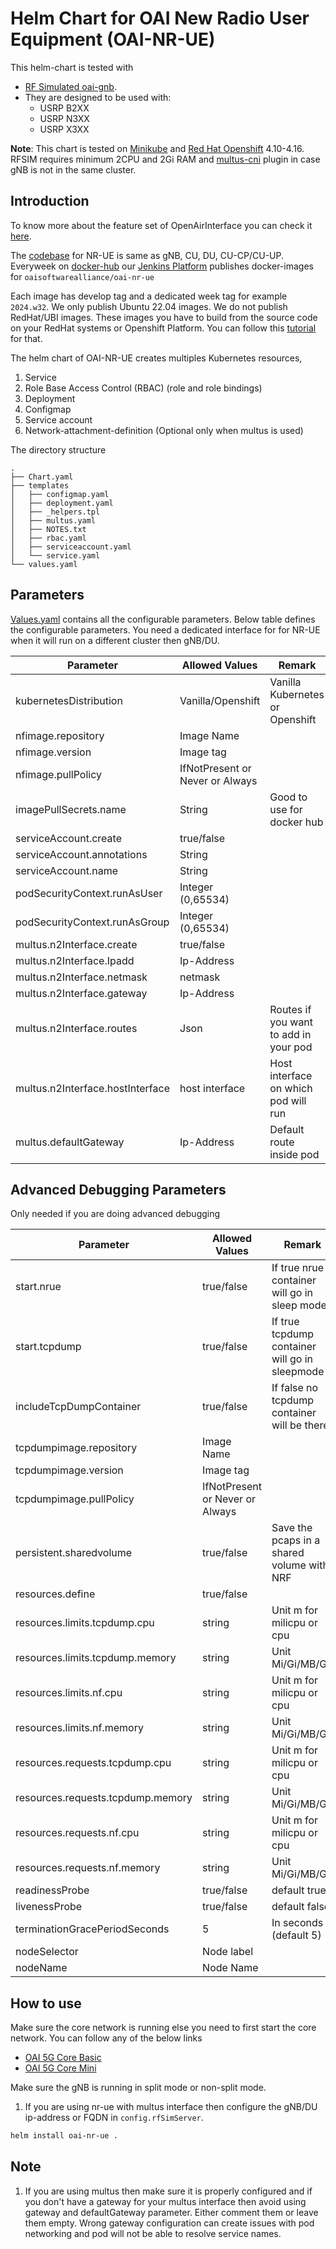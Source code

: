 # Helm Chart for OAI New Radio User Equipment (OAI-NR-UE)

This helm-chart is tested with 
- [RF Simulated oai-gnb](https://gitlab.eurecom.fr/oai/openairinterface5g/-/blob/develop/radio/rfsimulator/README.md). 
- They are designed to be used with:
  - USRP B2XX
  - USRP N3XX
  - USRP X3XX

**Note**: This chart is tested on [Minikube](https://minikube.sigs.k8s.io/docs/) and [Red Hat Openshift](https://www.redhat.com/fr/technologies/cloud-computing/openshift) 4.10-4.16. RFSIM requires minimum 2CPU and 2Gi RAM and [multus-cni](https://github.com/k8snetworkplumbingwg/multus-cni) plugin in case gNB is not in the same cluster. 
 
## Introduction

To know more about the feature set of OpenAirInterface you can check it [here](https://gitlab.eurecom.fr/oai/openairinterface5g/-/blob/develop/doc/FEATURE_SET.md#openairinterface-5g-nr-feature-set). 

The [codebase](https://gitlab.eurecom.fr/oai/openairinterface5g/-/tree/develop) for NR-UE is same as gNB, CU, DU, CU-CP/CU-UP. Everyweek on [docker-hub](https://hub.docker.com/r/oaisoftwarealliance/oai-gnb) our [Jenkins Platform](https://jenkins-oai.eurecom.fr/view/RAN/) publishes docker-images for `oaisoftwarealliance/oai-nr-ue` 

Each image has develop tag and a dedicated week tag for example `2024.w32`. We only publish Ubuntu 22.04 images. We do not publish RedHat/UBI images. These images you have to build from the source code on your RedHat systems or Openshift Platform. You can follow this [tutorial](../../../openshift/README.md) for that.

The helm chart of OAI-NR-UE creates multiples Kubernetes resources,

1. Service
2. Role Base Access Control (RBAC) (role and role bindings)
3. Deployment
4. Configmap
5. Service account
6. Network-attachment-definition (Optional only when multus is used)

The directory structure

```
.
├── Chart.yaml
├── templates
│   ├── configmap.yaml
│   ├── deployment.yaml
│   ├── _helpers.tpl
│   ├── multus.yaml
│   ├── NOTES.txt
│   ├── rbac.yaml
│   ├── serviceaccount.yaml
│   └── service.yaml
└── values.yaml
```

## Parameters

[Values.yaml](./values.yaml) contains all the configurable parameters. Below table defines the configurable parameters. You need a dedicated interface for for NR-UE when it will run on a different cluster then gNB/DU.


|Parameter                       |Allowed Values                 |Remark                               |
|--------------------------------|-------------------------------|-------------------------------------|
|kubernetesDistribution                  |Vanilla/Openshift              |Vanilla Kubernetes or Openshift      |
|nfimage.repository              |Image Name                     |                                     |
|nfimage.version                 |Image tag                      |                                     |
|nfimage.pullPolicy              |IfNotPresent or Never or Always|                                     |
|imagePullSecrets.name           |String                         |Good to use for docker hub           |
|serviceAccount.create           |true/false                     |                                     |
|serviceAccount.annotations      |String                         |                                     |
|serviceAccount.name             |String                         |                                     |
|podSecurityContext.runAsUser    |Integer (0,65534)              |                                     |
|podSecurityContext.runAsGroup   |Integer (0,65534)              |                                     |
|multus.n2Interface.create       |true/false                     |                                     |
|multus.n2Interface.Ipadd        |Ip-Address                     |                                     |
|multus.n2Interface.netmask      |netmask                        |                                     |
|multus.n2Interface.gateway      |Ip-Address                     |                                     |
|multus.n2Interface.routes       |Json                           |Routes if you want to add in your pod|
|multus.n2Interface.hostInterface|host interface                 |Host interface on which pod will run |
|multus.defaultGateway           |Ip-Address                     |Default route inside pod             |


## Advanced Debugging Parameters

Only needed if you are doing advanced debugging

|Parameter                        |Allowed Values                 |Remark                                        |
|---------------------------------|-------------------------------|----------------------------------------------|
|start.nrue                      |true/false                     |If true nrue container will go in sleep mode   |
|start.tcpdump                    |true/false                     |If true tcpdump container will go in sleepmode|
|includeTcpDumpContainer          |true/false                     |If false no tcpdump container will be there   |
|tcpdumpimage.repository          |Image Name                     |                                              |
|tcpdumpimage.version             |Image tag                      |                                              |
|tcpdumpimage.pullPolicy          |IfNotPresent or Never or Always|                                              |
|persistent.sharedvolume          |true/false                     |Save the pcaps in a shared volume with NRF    |
|resources.define                 |true/false                     |                                              |
|resources.limits.tcpdump.cpu     |string                         |Unit m for milicpu or cpu                     |
|resources.limits.tcpdump.memory  |string                         |Unit Mi/Gi/MB/GB                              |
|resources.limits.nf.cpu          |string                         |Unit m for milicpu or cpu                     |
|resources.limits.nf.memory       |string                         |Unit Mi/Gi/MB/GB                              |
|resources.requests.tcpdump.cpu   |string                         |Unit m for milicpu or cpu                     |
|resources.requests.tcpdump.memory|string                         |Unit Mi/Gi/MB/GB                              |
|resources.requests.nf.cpu        |string                         |Unit m for milicpu or cpu                     |
|resources.requests.nf.memory     |string                         |Unit Mi/Gi/MB/GB                              |
|readinessProbe                   |true/false                     |default true                                  |
|livenessProbe                    |true/false                     |default false                                 |
|terminationGracePeriodSeconds    |5                              |In seconds (default 5)                        |
|nodeSelector                     |Node label                     |                                              |
|nodeName                         |Node Name                      |                                              |

## How to use

Make sure the core network is running else you need to first start the core network. You can follow any of the below links
  - [OAI 5G Core Basic](../../oai-5g-basic/README.md)
  - [OAI 5G Core Mini](../../oai-5g-mini/README.md)
  
Make sure the gNB is running in split mode or non-split mode.

1. If you are using nr-ue with multus interface then configure the gNB/DU ip-address or FQDN in `config.rfSimServer`.

```bash
helm install oai-nr-ue .
```

## Note

1. If you are using multus then make sure it is properly configured and if you don't have a gateway for your multus interface then avoid using gateway and defaultGateway parameter. Either comment them or leave them empty. Wrong gateway configuration can create issues with pod networking and pod will not be able to resolve service names.
